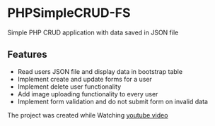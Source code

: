 # PHPSimpleCRUD-FS
Simple PHP CRUD application with data saved in JSON file

## Features

 - Read users JSON file and display data in bootstrap table
 - Implement create and update forms for a user
 - Implement delete user functionality
 - Add image uploading functionality to every user
 - Implement form validation and do not submit form on invalid data

The project was created while Watching [youtube video](https://youtu.be/DWHZSkn5paQ)